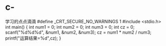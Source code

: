 # c-
学习的点点滴滴
#define _CRT_SECURE_NO_WARNINGS 1
#include <stdio.h>
int main()
{
	int num1 = 0;
	int num2 = 0;
	int num3 = 0;
	int cz = 0;
	scanf("%d%d%d", &num1, &num2, &num3);
	cz = num1 * num2 / num3;
	printf("运算结果=%d",cz);
}
